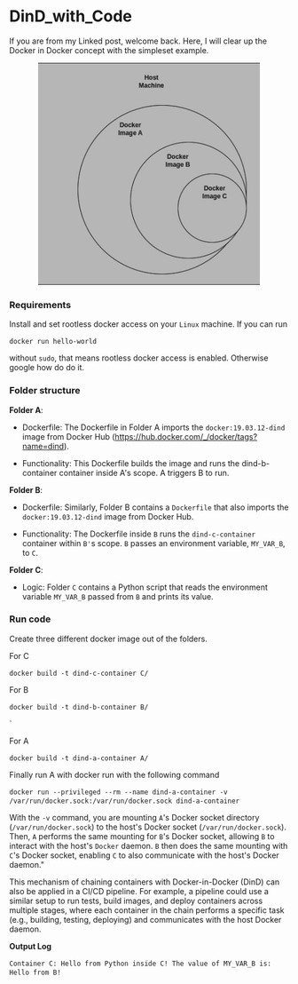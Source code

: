 # DinD_with_Code
If you are from my Linked post, welcome back. Here, I will clear up the Docker in Docker concept with the simpleset example. 
<p align="center">
  <img src="dind.jpeg" alt="GitHub Logo" width="400"/>
</p>

### Requirements
Install and set rootless docker access on your `Linux` machine. If you can run 

```
docker run hello-world
```

without `sudo`, that means rootless docker access is enabled. Otherwise google how do do it. 

### Folder structure
**Folder A**:
- Dockerfile: The Dockerfile in Folder A imports the `docker:19.03.12-dind` image from Docker Hub (https://hub.docker.com/_/docker/tags?name=dind).

- Functionality: This Dockerfile builds the image and runs the dind-b-container container inside A's scope. A triggers B to run.

**Folder B**:
- Dockerfile: Similarly, Folder B contains a `Dockerfile` that also imports the `docker:19.03.12-dind` image from Docker Hub.

- Functionality: The Dockerfile inside `B` runs the `dind-c-container` container within `B'`s scope. `B` passes an environment variable, `MY_VAR_B`, to `C`.

**Folder C**:
- Logic: Folder `C` contains a Python script that reads the environment variable `MY_VAR_B` passed from `B` and prints its value.

### Run code

Create three different docker image out of the folders.

For C
```
docker build -t dind-c-container C/
```

For B
```
docker build -t dind-b-container B/
```
`

For A
```
docker build -t dind-a-container A/
```

Finally run A with docker run with the following command

```
docker run --privileged --rm --name dind-a-container -v /var/run/docker.sock:/var/run/docker.sock dind-a-container
```

With the `-v` command, you are mounting `A`'s Docker socket directory (`/var/run/docker.sock`) to the host's Docker socket (`/var/run/docker.sock`). Then, `A` performs the same mounting for `B`'s Docker socket, allowing `B` to interact with the host's `Docker` daemon. `B` then does the same mounting with `C`'s Docker socket, enabling `C` to also communicate with the host's Docker daemon."

This mechanism of chaining containers with Docker-in-Docker (DinD) can also be applied in a CI/CD pipeline. For example, a pipeline could use a similar setup to run tests, build images, and deploy containers across multiple stages, where each container in the chain performs a specific task (e.g., building, testing, deploying) and communicates with the host Docker daemon.

**Output Log**
```
Container C: Hello from Python inside C! The value of MY_VAR_B is: Hello from B!
```
